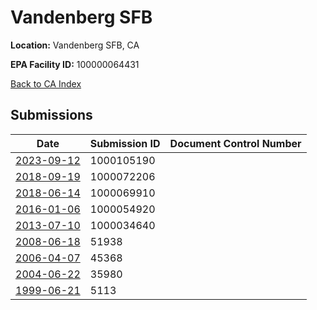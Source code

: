 # Vandenberg SFB

**Location:** Vandenberg SFB, CA

**EPA Facility ID:** 100000064431

[Back to CA Index](../../index.md)

## Submissions

| Date | Submission ID | Document Control Number |
|------|--------------|-------------------------|
| [2023-09-12](submissions/1000105190.md) | 1000105190 |  |
| [2018-09-19](submissions/1000072206.md) | 1000072206 |  |
| [2018-06-14](submissions/1000069910.md) | 1000069910 |  |
| [2016-01-06](submissions/1000054920.md) | 1000054920 |  |
| [2013-07-10](submissions/1000034640.md) | 1000034640 |  |
| [2008-06-18](submissions/51938.md) | 51938 |  |
| [2006-04-07](submissions/45368.md) | 45368 |  |
| [2004-06-22](submissions/35980.md) | 35980 |  |
| [1999-06-21](submissions/5113.md) | 5113 |  |
